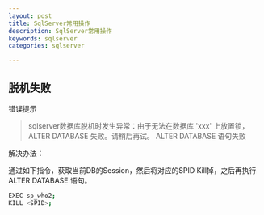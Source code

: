 ```yaml
---
layout: post
title: SqlServer常用操作
description: SqlServer常用操作
keywords: sqlserver
categories: sqlserver

---
```




## 脱机失败

错误提示

>  sqlserver数据库脱机时发生异常：由于无法在数据库 'xxx' 上放置锁，ALTER DATABASE 失败。请稍后再试。 ALTER DATABASE 语句失败

 解决办法：

通过如下指令，获取当前DB的Session，然后将对应的SPID Kill掉，之后再执行ALTER DATABASE 语句。

```bash
EXEC sp_who2;
KILL <SPID>;
```


